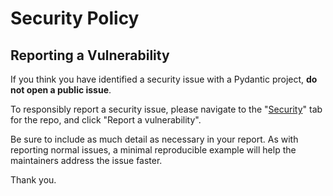 # Security Policy

## Reporting a Vulnerability

If you think you have identified a security issue with a Pydantic project, **do not open a public issue**.

To responsibly report a security issue, please navigate to the "[Security](https://github.com/rhosocial/python-activerecord/security)" tab for the repo, and click "Report a vulnerability".

Be sure to include as much detail as necessary in your report. As with reporting normal issues, a minimal reproducible example will help the maintainers address the issue faster.

Thank you.
